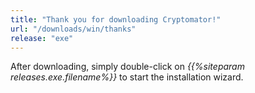 ```yaml
---
title: "Thank you for downloading Cryptomator!"
url: "/downloads/win/thanks"
release: "exe"
---
```


After downloading, simply double-click on _{{%siteparam releases.exe.filename%}}_ to start the installation wizard.
